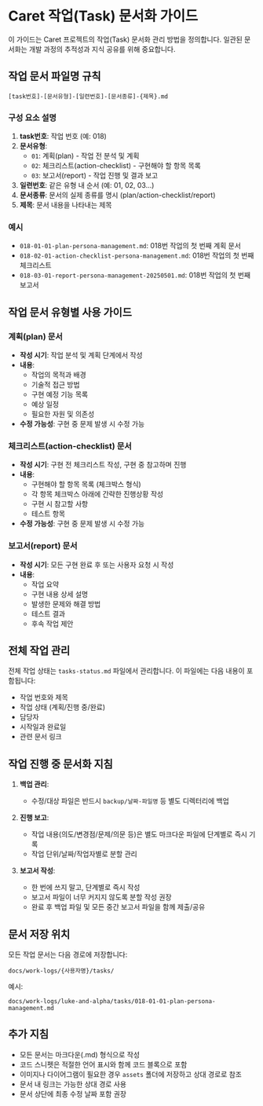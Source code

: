 # Caret 작업(Task) 문서화 가이드

이 가이드는 Caret 프로젝트의 작업(Task) 문서화 관리 방법을 정의합니다. 일관된 문서화는 개발 과정의 추적성과 지식 공유를 위해 중요합니다.

## 작업 문서 파일명 규칙

```
[task번호]-[문서유형]-[일련번호]-[문서종류]-{제목}.md
```

### 구성 요소 설명

1. **task번호**: 작업 번호 (예: 018)
2. **문서유형**:
   - `01`: 계획(plan) - 작업 전 분석 및 계획
   - `02`: 체크리스트(action-checklist) - 구현해야 할 항목 목록
   - `03`: 보고서(report) - 작업 진행 및 결과 보고
3. **일련번호**: 같은 유형 내 순서 (예: 01, 02, 03...)
4. **문서종류**: 문서의 실제 종류를 명시 (plan/action-checklist/report)
5. **제목**: 문서 내용을 나타내는 제목

### 예시

- `018-01-01-plan-persona-management.md`: 018번 작업의 첫 번째 계획 문서
- `018-02-01-action-checklist-persona-management.md`: 018번 작업의 첫 번째 체크리스트
- `018-03-01-report-persona-management-20250501.md`: 018번 작업의 첫 번째 보고서

## 작업 문서 유형별 사용 가이드

### 계획(plan) 문서

- **작성 시기**: 작업 분석 및 계획 단계에서 작성
- **내용**:
  - 작업의 목적과 배경
  - 기술적 접근 방법
  - 구현 예정 기능 목록
  - 예상 일정
  - 필요한 자원 및 의존성
- **수정 가능성**: 구현 중 문제 발생 시 수정 가능

### 체크리스트(action-checklist) 문서

- **작성 시기**: 구현 전 체크리스트 작성, 구현 중 참고하며 진행
- **내용**:
  - 구현해야 할 항목 목록 (체크박스 형식)
  - 각 항목 체크박스 아래에 간략한 진행상황 작성
  - 구현 시 참고할 사항
  - 테스트 항목
- **수정 가능성**: 구현 중 문제 발생 시 수정 가능

### 보고서(report) 문서

- **작성 시기**: 모든 구현 완료 후 또는 사용자 요청 시 작성
- **내용**:
  - 작업 요약
  - 구현 내용 상세 설명
  - 발생한 문제와 해결 방법
  - 테스트 결과
  - 후속 작업 제안

## 전체 작업 관리

전체 작업 상태는 `tasks-status.md` 파일에서 관리합니다. 이 파일에는 다음 내용이 포함됩니다:

- 작업 번호와 제목
- 작업 상태 (계획/진행 중/완료)
- 담당자
- 시작일과 완료일
- 관련 문서 링크

## 작업 진행 중 문서화 지침

1. **백업 관리**:
   - 수정/대상 파일은 반드시 `backup/날짜-파일명` 등 별도 디렉터리에 백업

2. **진행 보고**:
   - 작업 내용(의도/변경점/문제/의문 등)은 별도 마크다운 파일에 단계별로 즉시 기록
   - 작업 단위/날짜/작업자별로 분할 관리

3. **보고서 작성**:
   - 한 번에 쓰지 말고, 단계별로 즉시 작성
   - 보고서 파일이 너무 커지지 않도록 분할 작성 권장
   - 완료 후 백업 파일 및 모든 중간 보고서 파일을 함께 제출/공유

## 문서 저장 위치

모든 작업 문서는 다음 경로에 저장합니다:

```
docs/work-logs/{사용자명}/tasks/
```

예시:
```
docs/work-logs/luke-and-alpha/tasks/018-01-01-plan-persona-management.md
```

## 추가 지침

- 모든 문서는 마크다운(.md) 형식으로 작성
- 코드 스니펫은 적절한 언어 표시와 함께 코드 블록으로 포함
- 이미지나 다이어그램이 필요한 경우 `assets` 폴더에 저장하고 상대 경로로 참조
- 문서 내 링크는 가능한 상대 경로 사용
- 문서 상단에 최종 수정 날짜 포함 권장

